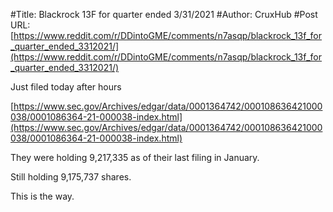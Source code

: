 #Title: Blackrock 13F for quarter ended 3/31/2021
#Author: CruxHub
#Post URL: [https://www.reddit.com/r/DDintoGME/comments/n7asqp/blackrock_13f_for_quarter_ended_3312021/](https://www.reddit.com/r/DDintoGME/comments/n7asqp/blackrock_13f_for_quarter_ended_3312021/)


Just filed today after hours

[https://www.sec.gov/Archives/edgar/data/0001364742/000108636421000038/0001086364-21-000038-index.html](https://www.sec.gov/Archives/edgar/data/0001364742/000108636421000038/0001086364-21-000038-index.html)

They were holding 9,217,335 as of their last filing in January.

Still holding 9,175,737 shares.

This is the way.